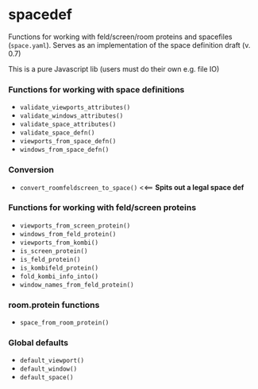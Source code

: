 # spacedef

Functions for working with feld/screen/room proteins and spacefiles (`space.yaml`).  Serves as an implementation of the space definition draft (v. 0.7)

This is a pure Javascript lib (users must do their own e.g. file IO)


### Functions for working with space definitions
- `validate_viewports_attributes()`
- `validate_windows_attributes()`
- `validate_space_attributes()`
- `validate_space_defn()`
- `viewports_from_space_defn()`
- `windows_from_space_defn()`

### Conversion
- `convert_roomfeldscreen_to_space()`  <<== **Spits out a legal space def**

### Functions for working with feld/screen proteins
- `viewports_from_screen_protein()`
- `windows_from_feld_protein()`
- `viewports_from_kombi()`
- `is_screen_protein()`
- `is_feld_protein()`
- `is_kombifeld_protein()`
- `fold_kombi_info_into()`
- `window_names_from_feld_protein()`

### room.protein functions
- `space_from_room_protein()`

### Global defaults
- `default_viewport()`
- `default_window()`
- `default_space()`

